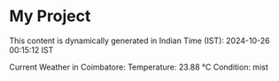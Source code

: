 # My Project

This content is dynamically generated in Indian Time (IST): 2024-10-26 00:15:12 IST


Current Weather in Coimbatore:
Temperature: 23.88 °C
Condition: mist
